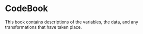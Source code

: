 # CodeBook
This book contains descriptions of the variables, the data, and any transformations that have taken place.

